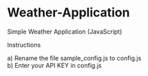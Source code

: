 # Weather-Application
Simple Weather Application (JavaScript)

Instructions

a) Rename the file sample_config.js to config.js<br/>
b) Enter your API KEY in config.js
